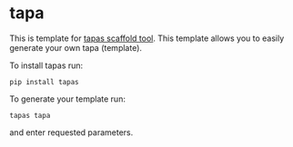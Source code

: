 # tapa

This is template for [tapas scaffold tool](https://github.com/tapas-scaffold-tool/tapas).
This template allows you to easily generate your own tapa (template).

To install tapas run:

```
pip install tapas
```

To generate your template run:

```
tapas tapa
```

and enter requested parameters.
